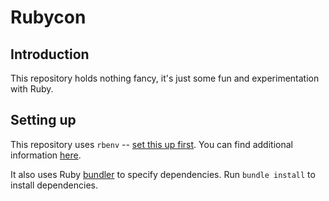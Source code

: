 # Rubycon

## Introduction

This repository holds nothing fancy, it's just some fun and experimentation with Ruby.

## Setting up

This repository uses `rbenv` -- [set this up first](https://gist.github.com/andrew-h-lee/dd58258b98b73e9cbe9c). You can find additional information [here](https://www.develves.net/blogs/asd/2016-03-17-using-virtual-environments-ruby-1/).

It also uses Ruby [bundler](https://bundler.io/) to specify dependencies. Run `bundle install` to install dependencies.
